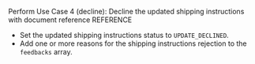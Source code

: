 Perform Use Case 4 (decline): Decline the updated shipping instructions with document reference REFERENCE
* Set the updated shipping instructions status to `UPDATE_DECLINED`.
* Add one or more reasons for the shipping instructions rejection to the `feedbacks` array.
